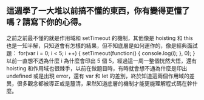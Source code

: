 ## 這週學了一大堆以前搞不懂的東西，你有變得更懂了嗎？請寫下你的心得。

之前之前最不懂的就是作用域和 setTimeout 的機制，其他像是 hoisting 和 this 也是一知半解，只知道會有怎樣的結果，但不知底層是如何運作的，像是經典面試題：
for(var i = 0; i < 5; i ++) {
  setTimeout(function() {
    console.log(i);
  }, 0);
}
以前一直想不透為什麼 i 為什麼會印出 5 個 5，經過這一周一整個恍然大悟，還有 hoisting 和作用域也很棘手，以前在做題目時，有時就會想不通為什麼是印出 undefined 或是出現 error，還有 var 和 let 的差別，終於知道這兩個作用域的差異，很多觀念都被導正或是釐清，果然知道底層的機制才能更能理解程式碼在幹什麼。